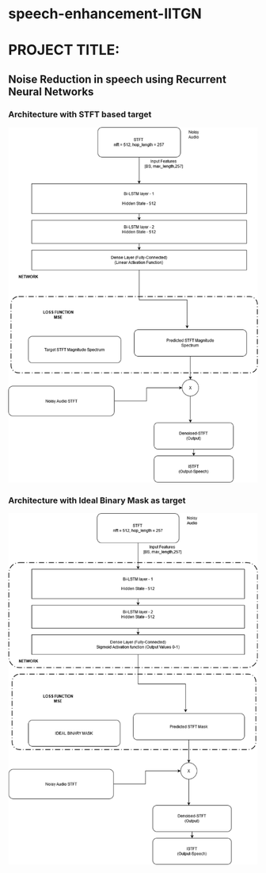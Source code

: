 # speech-enhancement-IITGN

# PROJECT TITLE:
## Noise Reduction in speech using Recurrent Neural Networks 
### Architecture with STFT based target 
![](./images/bi_LSTM_STFTT.png)
### Architecture with Ideal Binary Mask as target
![](./images/Bi-LSTM.png)


